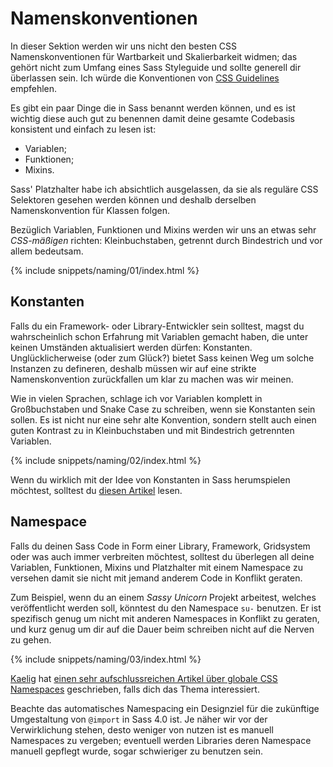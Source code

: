 
# Namenskonventionen

In dieser Sektion werden wir uns nicht den besten CSS Namenskonventionen für Wartbarkeit und Skalierbarkeit widmen; das gehört nicht zum Umfang eines Sass Styleguide und sollte generell dir überlassen sein. Ich würde die Konventionen von [CSS Guidelines](https://cssguidelin.es/#naming-conventions) empfehlen.

Es gibt ein paar Dinge die in Sass benannt werden können, und es ist wichtig diese auch gut zu benennen damit deine gesamte Codebasis konsistent und einfach zu lesen ist:

* Variablen;
* Funktionen;
* Mixins.

Sass' Platzhalter habe ich absichtlich ausgelassen, da sie als reguläre CSS Selektoren gesehen werden können und deshalb derselben Namenskonvention für Klassen folgen.

Bezüglich Variablen, Funktionen und Mixins werden wir uns an etwas sehr *CSS-mäßigen* richten: Kleinbuchstaben, getrennt durch Bindestrich und vor allem bedeutsam.

{% include snippets/naming/01/index.html %}

## Konstanten

Falls du ein Framework- oder Library-Entwickler sein solltest, magst du wahrscheinlich schon Erfahrung mit Variablen gemacht haben, die unter keinen Umständen aktualisiert werden dürfen: Konstanten. Unglücklicherweise (oder zum Glück?) bietet Sass keinen Weg um solche Instanzen zu defineren, deshalb müssen wir auf eine strikte Namenskonvention zurückfallen um klar zu machen was wir meinen.

Wie in vielen Sprachen, schlage ich vor Variablen komplett in Großbuchstaben und Snake Case zu schreiben, wenn sie Konstanten sein sollen. Es ist nicht nur eine sehr alte Konvention, sondern stellt auch einen guten Kontrast zu in Kleinbuchstaben und mit Bindestrich getrennten Variablen.

{% include snippets/naming/02/index.html %}

Wenn du wirklich mit der Idee von Konstanten in Sass herumspielen möchtest, solltest du [diesen Artikel](https://www.sitepoint.com/dealing-constants-sass/) lesen.

## Namespace

Falls du deinen Sass Code in Form einer Library, Framework, Gridsystem oder was auch immer verbreiten möchtest, solltest du überlegen all deine Variablen, Funktionen, Mixins und Platzhalter mit einem Namespace zu versehen damit sie nicht mit jemand anderem Code in Konflikt geraten.

Zum Beispiel, wenn du an einem *Sassy Unicorn* Projekt arbeitest, welches veröffentlicht werden soll, könntest du den Namespace `su-` benutzen. Er ist spezifisch genug um nicht mit anderen Namespaces in Konflikt zu geraten, und kurz genug um dir auf die Dauer beim schreiben nicht auf die Nerven zu gehen.

{% include snippets/naming/03/index.html %}

[Kaelig](https://kaelig.fr) hat [einen sehr aufschlussreichen Artikel über globale CSS Namespaces](https://blog.kaelig.fr/post/44554267597/please-respect-the-global-css-namespace) geschrieben, falls dich das Thema interessiert.

<div class="note">
  <p>Beachte das automatisches Namespacing ein Designziel für die zukünftige Umgestaltung von <code>@import</code> in Sass 4.0 ist. Je näher wir vor der Verwirklichung stehen, desto weniger von nutzen ist es manuell Namespaces zu vergeben; eventuell werden Libraries deren Namespace manuell gepflegt wurde, sogar schwieriger zu benutzen sein.</p>
</div>
